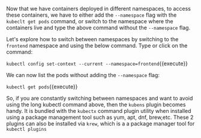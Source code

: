 
Now that we have containers deployed in different namespaces, to access these containers,  we have to either add the `--namespace` flag with the `kubeclt get pods` command, or switch to the namespace where the containers live and type the above command without the `--namespace` flag.

Let's  explore how to switch between namespaces by switching to the `frontend` namespace and using the below command. Type or click on the command:

`kubectl config set-context --current --namespace=frontend`{{execute}}

We can now list the pods without adding the `--namespace` flag:

`kubectl get pods`{{execute}}


So, if you are constantly switching between namespaces and want to avoid using the long kubectl command above, then the `kubens` plugin becomes handy. It is bundled with the `kubectx` command plugin utility when installed using a package management tool such as yum, apt, dnf, brew,etc. These 2 plugins can also be installed via  `krew`, which is a a package manager tool for `kubectl plugins`

